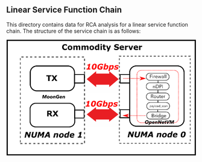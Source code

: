 ## Linear Service Function Chain

This directory contains data for RCA analysis for a linear service function chain. The structure of the service chain is as follows:

![Linear SFC](assets/testbed.png)
